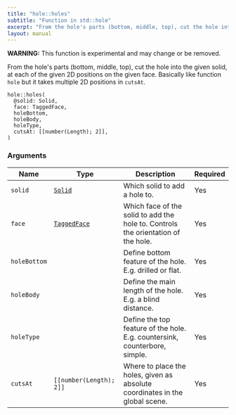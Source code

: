```yaml
---
title: "hole::holes"
subtitle: "Function in std::hole"
excerpt: "From the hole's parts (bottom, middle, top), cut the hole into the given solid, at each of the given 2D positions on the given face. Basically like function `hole` but it takes multiple 2D positions in `cutsAt`."
layout: manual
---
```


**WARNING:** This function is experimental and may change or be removed.

From the hole's parts (bottom, middle, top), cut the hole into the given solid, at each of the given 2D positions on the given face. Basically like function `hole` but it takes multiple 2D positions in `cutsAt`.

```kcl
hole::holes(
  @solid: Solid,
  face: TaggedFace,
  holeBottom,
  holeBody,
  holeType,
  cutsAt: [[number(Length); 2]],
)
```



### Arguments

| Name | Type | Description | Required |
|----------|------|-------------|----------|
| `solid` | [`Solid`](/docs/kcl-std/types/std-types-Solid) | Which solid to add a hole to. | Yes |
| `face` | [`TaggedFace`](/docs/kcl-std/types/std-types-TaggedFace) | Which face of the solid to add the hole to. Controls the orientation of the hole. | Yes |
| `holeBottom` |  | Define bottom feature of the hole. E.g. drilled or flat. | Yes |
| `holeBody` |  | Define the main length of the hole. E.g. a blind distance. | Yes |
| `holeType` |  | Define the top feature of the hole. E.g. countersink, counterbore, simple. | Yes |
| `cutsAt` | `[[number(Length); 2]]` | Where to place the holes, given as absolute coordinates in the global scene. | Yes |



